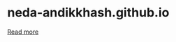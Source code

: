 # neda-andikkhash.github.io

[Read more](/read-more)
<!-- Google tag (gtag.js) -->
<script async src="https://www.googletagmanager.com/gtag/js?id=G-NQFPT6BQCS"></script>
<script>
  window.dataLayer = window.dataLayer || [];
  function gtag(){dataLayer.push(arguments);}
  gtag('js', new Date());

  gtag('config', 'G-NQFPT6BQCS');
</script>
